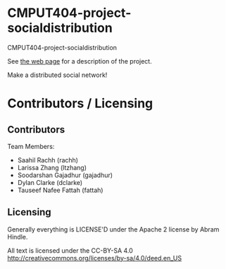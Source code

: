 CMPUT404-project-socialdistribution
===================================

CMPUT404-project-socialdistribution

See [the web page](https://uofa-cmput404.github.io/general/project.html) for a description of the project.

Make a distributed social network!


Contributors / Licensing
========================

## Contributors
Team Members:
- Saahil Rachh (rachh)
- Larissa Zhang (ltzhang)
- Soodarshan Gajadhur (gajadhur)
- Dylan Clarke (dclarke)
- Tauseef Nafee Fattah (fattah)

## Licensing
Generally everything is LICENSE'D under the Apache 2 license by Abram Hindle.

All text is licensed under the CC-BY-SA 4.0 http://creativecommons.org/licenses/by-sa/4.0/deed.en_US
